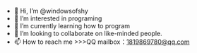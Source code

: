 - 👋 Hi, I’m @windowsofshy
- 👀 I’m interested in programing
- 🌱 I’m currently learning how to program
- 💞️ I’m looking to collaborate on like-minded people.
- 📫 How to reach me >>>QQ mailbox：1819869780@qq.com

<!---
windowsofshy/windowsofshy is a ✨ special ✨ repository because its `README.md` (this file) appears on your GitHub profile.
You can click the Preview link to take a look at your changes.
--->

